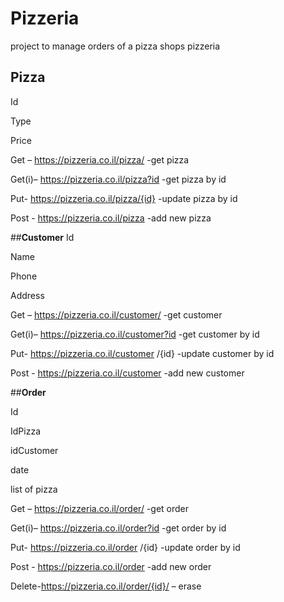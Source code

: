 # Pizzeria
project to manage orders of a pizza shops 
pizzeria

## Pizza

Id

Type

Price

Get – https://pizzeria.co.il/pizza/ -get pizza

Get(i)– https://pizzeria.co.il/pizza?id -get pizza  by id

Put- https://pizzeria.co.il/pizza/{id} -update pizza by id

Post - https://pizzeria.co.il/pizza  -add new pizza

##**Customer**
Id

Name

Phone

Address

Get – https://pizzeria.co.il/customer/ -get customer

Get(i)– https://pizzeria.co.il/customer?id -get customer by id

Put- https://pizzeria.co.il/customer /{id} -update customer by id

Post - https://pizzeria.co.il/customer -add new customer

##**Order**

Id

IdPizza

idCustomer

date

list of pizza

Get – https://pizzeria.co.il/order/ -get order

Get(i)– https://pizzeria.co.il/order?id -get order by id

Put- https://pizzeria.co.il/order /{id} -update order by id

Post - https://pizzeria.co.il/order -add new order

Delete-https://pizzeria.co.il/order/{id}/ – erase 

